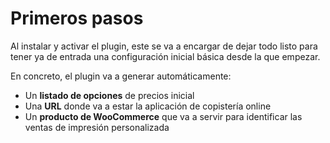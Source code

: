 # Primeros pasos

Al instalar y activar el plugin, este se va a encargar de dejar todo listo para tener ya de entrada una configuración inicial básica desde la que empezar.

En concreto, el plugin va a generar automáticamente:

- Un **listado de opciones** de precios inicial
- Una **URL** donde va a estar la aplicación de copistería online
- Un **producto de WooCommerce** que va a servir para identificar las ventas de impresión personalizada
